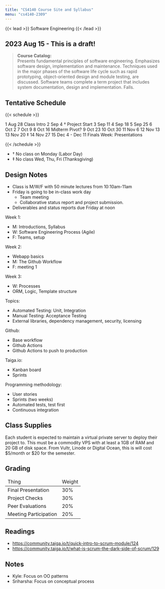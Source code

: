 ```yaml
---
title: "CS4140 Course Site and Syllabus"
menu: "cs4140-2309"
---
```


{{< lead >}}
Software Engineering
{{< /lead >}}

<h2>2023 Aug 15 - This is a draft!</h2>

<blockquote> 
<b>Course Catalog:</b><br> 
Presents fundamental principles of software engineering. Emphasizes
software design, implementation and maintenance. Techniques used in
the major phases of the software life cycle such as rapid prototyping,
object-oriented design and module testing, are discussed. Software
teams complete a term project that includes system documentation,
design and implementation. Falls.
</blockquote>

## Tentative Schedule


{{< schedule >}}

<tr>
	<td>1</td>
	<td>Aug 28</td>
	<td>Class Intro</td>
	<td></td>
</tr>
<tr>
	<td>2</td>
	<td>Sep 4 †</td>
	<td>Project Start</td>
	<td></td>
</tr>
<tr>
	<td>3</td>
	<td>Sep 11</td>
	<td></td>
	<td></td>
</tr>
<tr>
	<td>4</td>
	<td>Sep 18</td>
	<td></td>
	<td></td>
</tr>
<tr>
	<td>5</td>
	<td>Sep 25</td>
	<td></td>
	<td></td>
</tr>
<tr>
	<td>6</td>
	<td>Oct 2</td>
	<td></td>
	<td></td>
</tr>
<tr>
	<td>7</td>
	<td>Oct 9</td>
	<td></td>
	<td></td>
</tr>
<tr>
	<td>8</td>
	<td>Oct 16</td>
	<td>Midterm Pivot?</td>
	<td></td>
</tr>
<tr>
	<td>9</td>
	<td>Oct 23</td>
	<td></td>
	<td></td>
</tr>
<tr>
	<td>10</td>
	<td>Oct 30</td>
	<td></td>
	<td></td>
</tr>
<tr>
	<td>11</td>
	<td>Nov 6</td>
	<td></td>
	<td></td>
</tr>
<tr>
	<td>12</td>
	<td>Nov 13</td>
	<td></td>
	<td></td>
</tr>
<tr>
	<td>13</td>
	<td>Nov 20 ‡</td>
	<td></td>
	<td></td>
</tr>
<tr>
	<td>14</td>
	<td>Nov 27</td>
	<td></td>
	<td></td>
</tr>
<tr>
	<td>15</td>
	<td>Dec 4</td>
	<td></td>
	<td></td>
</tr>
<tr>
	<td>-</td>
	<td>Dec 11</td>
	<td colspan="2">Finals Week: Presentations</td>
</tr>

{{< /schedule >}}

 - † No class on Monday (Labor Day)
 - ‡ No class Wed, Thu, Fri (Thanksgiving)

## Design Notes

 - Class is M/W/F with 50 minute lectures from 10:10am-11am
 - Friday is going to be in-class work day
   - Team meeting
   - Collaborative status report and project submission.
 - Deliverables and status reports due Friday at noon

Week 1:

 - M: Introductions, Syllabus
 - W: Software Engineering Process (Agile)
 - F: Teams, setup

Week 2:

 - Webapp basics
 - M: The Github Workflow
 - F: meeting 1

Week 3: 

 - W: Processes
 - ORM, Logic, Template structure

Topics: 

 - Automated Testing: Unit, Integration 
 - Manual Testing: Acceptance Testing
 - External libraries, dependency management, security, licensing

Github:

 - Base workflow
 - Github Actions
 - Github Actions to push to production

Taiga.io:

 - Kanban board
 - Sprints

Programming methodology:

 - User stories
 - Sprints (two weeks)
 - Automated tests, test first
 - Continuous integration

## Class Supplies

Each student is expected to maintain a virtual private server to
deploy their project to. This must be a commodity VPS with at least a
1GB of RAM and 20 GB of disk space. From Vultr, Linode or Digital
Ocean, this is will cost $5/month or $20 for the semester.

## Grading

<table class="table table-striped">
  <thead>
    <tr>
	  <td>Thing</td>
	  <td>Weight</td>
	</tr>
  </thead>
  <tbody>
	<tr>
	  <td>Final Presentation</td>
	  <td>30%</td>
	</tr>
    <tr>
	  <td>Project Checks</td>
	  <td>30%</td>
	</tr>
    <tr>
	  <td>Peer Evaluations</td>
	  <td>20%</td>
	</tr>
    <tr>
	  <td>Meeting Participation</td>
	  <td>20%</td>
	</tr>
  </tbody>
</table>


## Readings

 - https://community.taiga.io/t/quick-intro-to-scrum-module/124
 - https://community.taiga.io/t/what-is-scrum-the-dark-side-of-scrum/129



## Notes

 - Kyle: Focus on OO patterns
 - Sriharsha: Focus on conceptual process
